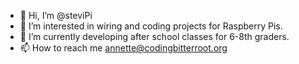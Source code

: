 - 👋 Hi, I’m @steviPi
- 👀 I’m interested in wiring and coding projects for Raspberry Pis. 
- 🌱 I’m currently developing after school classes for 6-8th graders.
- 📫 How to reach me annette@codingbitterroot.org

<!---
steviPi/steviPi is a ✨ special ✨ repository because its `README.md` (this file) appears on your GitHub profile.
You can click the Preview link to take a look at your changes.
--->
